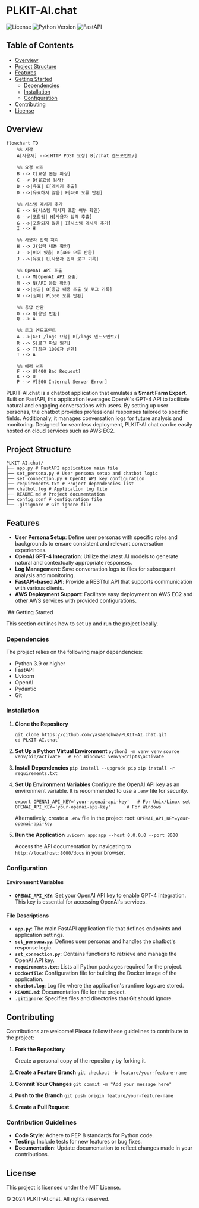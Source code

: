 # PLKIT-AI.chat

![License](https://img.shields.io/badge/license-MIT-blue.svg)
![Python Version](https://img.shields.io/badge/python-3.9%2B-blue.svg)
![FastAPI](https://img.shields.io/badge/FastAPI-0.78.0-brightgreen.svg)

## Table of Contents

- [Overview](#overview)
- [Project Structure](#project-structure)
- [Features](#features)
- [Getting Started](#getting-started)
  - [Dependencies](#dependencies)
  - [Installation](#installation)
  - [Configuration](#configuration)
- [Contributing](#contributing)
- [License](#license)

## Overview

```mermaid
flowchart TD
    %% 시작
    A[사용자] -->|HTTP POST 요청| B[/chat 엔드포인트/]
    
    %% 요청 처리
    B --> C[요청 본문 파싱]
    C --> D{유효성 검사}
    D -->|유효| E[메시지 추출]
    D -->|유효하지 않음| F[400 오류 반환]
    
    %% 시스템 메시지 추가
    E --> G{시스템 메시지 포함 여부 확인}
    G -->|포함됨| H[사용자 입력 추출]
    G -->|포함되지 않음| I[시스템 메시지 추가]
    I --> H
    
    %% 사용자 입력 처리
    H --> J{입력 내용 확인}
    J -->|비어 있음| K[400 오류 반환]
    J -->|유효| L[사용자 입력 로그 기록]
    
    %% OpenAI API 호출
    L --> M[OpenAI API 호출]
    M --> N{API 응답 확인}
    N -->|성공| O[응답 내용 추출 및 로그 기록]
    N -->|실패| P[500 오류 반환]
    
    %% 응답 반환
    O --> Q[응답 반환]
    Q --> A
    
    %% 로그 엔드포인트
    A -->|GET /logs 요청| R[/logs 엔드포인트/]
    R --> S[로그 파일 읽기]
    S --> T[최근 1000자 반환]
    T --> A
    
    %% 에러 처리
    F --> U[400 Bad Request]
    K --> U
    P --> V[500 Internal Server Error]
```
PLKIT-AI.chat is a chatbot application that emulates a **Smart Farm Expert**. Built on FastAPI, this application leverages OpenAI's GPT-4 API to facilitate natural and engaging conversations with users. By setting up user personas, the chatbot provides professional responses tailored to specific fields. Additionally, it manages conversation logs for future analysis and monitoring. Designed for seamless deployment, PLKIT-AI.chat can be easily hosted on cloud services such as AWS EC2.

## Project Structure

```
PLKIT-AI.chat/
├── app.py # FastAPI application main file
├── set_persona.py # User persona setup and chatbot logic
├── set_connection.py # OpenAI API key configuration
├── requirements.txt # Project dependencies list
├── chatbot.log # Application log file
├── README.md # Project documentation
├── config.conf # configuration file
└── .gitignore # Git ignore file
```

## Features

- **User Persona Setup**: Define user personas with specific roles and backgrounds to ensure consistent and relevant conversation experiences.
- **OpenAI GPT-4 Integration**: Utilize the latest AI models to generate natural and contextually appropriate responses.
- **Log Management**: Save conversation logs to files for subsequent analysis and monitoring.
- **FastAPI-based API**: Provide a RESTful API that supports communication with various clients.
- **AWS Deployment Support**: Facilitate easy deployment on AWS EC2 and other AWS services with provided configurations.

`## Getting Started

This section outlines how to set up and run the project locally.

### Dependencies

The project relies on the following major dependencies:

- Python 3.9 or higher
- FastAPI
- Uvicorn
- OpenAI
- Pydantic
- Git

### Installation

1. **Clone the Repository**

   ```
   git clone https://github.com/yasaenghwa/PLKIT-AI.chat.git
   cd PLKIT-AI.chat`
   ```

2. **Set Up a Python Virtual Environment**
   `python3 -m venv venv`
   `source venv/bin/activate   # For Windows: venv\Scripts\activate`

3. **Install Dependencies**
   `pip install --upgrade pip`
   `pip install -r requirements.txt`

4. **Set Up Environment Variables**
   Configure the OpenAI API key as an environment variable. It is recommended to use a `.env` file for security.

   `export OPENAI_API_KEY='your-openai-api-key'   # For Unix/Linux
set OPENAI_API_KEY='your-openai-api-key'      # For Windows`

   Alternatively, create a `.env` file in the project root:
   `OPENAI_API_KEY=your-openai-api-key`

5. **Run the Application**
   `uvicorn app:app --host 0.0.0.0 --port 8000`

   Access the API documentation by navigating to `http://localhost:8000/docs` in your browser.

### Configuration

#### Environment Variables

- **`OPENAI_API_KEY`**: Set your OpenAI API key to enable GPT-4 integration. This key is essential for accessing OpenAI's services.

#### File Descriptions

- **`app.py`**: The main FastAPI application file that defines endpoints and application settings.
- **`set_persona.py`**: Defines user personas and handles the chatbot's response logic.
- **`set_connection.py`**: Contains functions to retrieve and manage the OpenAI API key.
- **`requirements.txt`**: Lists all Python packages required for the project.
- **`Dockerfile`**: Configuration file for building the Docker image of the application.
- **`chatbot.log`**: Log file where the application's runtime logs are stored.
- **`README.md`**: Documentation file for the project.
- **`.gitignore`**: Specifies files and directories that Git should ignore.

## Contributing

Contributions are welcome! Please follow these guidelines to contribute to the project:

1.  **Fork the Repository**

    Create a personal copy of the repository by forking it.

2.  **Create a Feature Branch**
    `git checkout -b feature/your-feature-name`

3.  **Commit Your Changes**
    `git commit -m "Add your message here"`

4.  **Push to the Branch**
    `git push origin feature/your-feature-name`

5.  **Create a Pull Request**

### Contribution Guidelines

- **Code Style**: Adhere to PEP 8 standards for Python code.
- **Testing**: Include tests for new features or bug fixes.
- **Documentation**: Update documentation to reflect changes made in your contributions.

## License

This project is licensed under the MIT License.

© 2024 PLKIT-AI.chat. All rights reserved.
